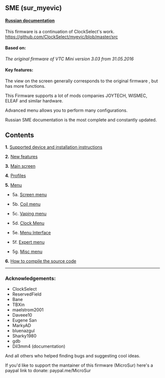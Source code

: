 ## **SME (sur_myevic)**

#### [Russian documentation](README_ru.md)

This firmware is a continuation of ClockSelect's work. https://github.com/ClockSelect/myevic/blob/master/src

#### Based on:
*The original firmware of VTC Mini version 3.03 from 31.05.2016*

#### Key features:
The view on the screen generally corresponds to the original firmware , but has more functions.

This Firmware supports a lot of mods companies JOYTECH, WISMEC, ELEAF and similar hardware.

Advanced menu allows you to perform many configurations.

Russian SME documentation is the most complete and constantly updated.

## Contents
__1.__ [Supported device and installation instructions](git_doc_en/usageandcompatibility_en.md)

__2.__ [New features](git_doc_en/behaviourchanges_en.md)

__3.__ [Main screen](git_doc_en/mainscr_en.md)

 __4.__ [Profiles](git_doc_en/profiles_en.md)

__5.__ [Menu](git_doc_en/menus_en.md)

- 5a. [Screen menu](git_doc_en/screen_en.md)

- 5b. [Coil menu](git_doc_en/coils_en.md)

- 5c. [Vaping menu](git_doc_en/vaping_en.md)

- 5d. [Clock Menu](git_doc_en/clock_en.md)

 - 5e. [Menu Interface](git_doc_en/interface_en.md)

- 5f. [Expert menu](git_doc_en/expert_en.md)

- 5g. [Misc menu](git_doc_en/misc_en.md)

__6.__ [How to compile the source code](git_doc_en/howtobuild_en.md)

-----
### Acknowledgements:

* ClockSelect
* ReservedField
* Bane
* TBXin
* maelstrom2001
* Daveee10
* Eugene San
* MarkyAD
* bluenazgul
 * Sharky1980
* gdb
* Dil3mm4 (documentation)

And all others who helped finding bugs and suggesting cool ideas.

If you'd like to support the mantainer of this firmware (MicroSur) here's a paypal link to donate: paypal.me/MicroSur
